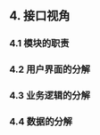 <h2 id="SC-4"> 4. 接口视角</h2>

<h3 id="SC-4-1"> 4.1 模块的职责</h3>


<h3 id="SC-4-2"> 4.2 用户界面的分解</h3>


<h3 id="SC-4-3"> 4.3 业务逻辑的分解</h3>


<h3 id="SC-4-4"> 4.4 数据的分解</h3>
